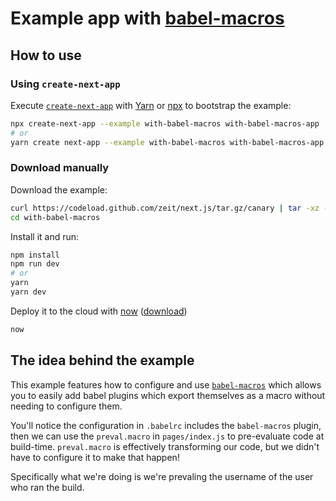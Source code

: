 # Example app with [babel-macros](https://github.com/kentcdodds/babel-macros)

## How to use

### Using `create-next-app`

Execute [`create-next-app`](https://github.com/segmentio/create-next-app) with [Yarn](https://yarnpkg.com/lang/en/docs/cli/create/) or [npx](https://github.com/zkat/npx#readme) to bootstrap the example:

```bash
npx create-next-app --example with-babel-macros with-babel-macros-app
# or
yarn create next-app --example with-babel-macros with-babel-macros-app
```

### Download manually

Download the example:

```bash
curl https://codeload.github.com/zeit/next.js/tar.gz/canary | tar -xz --strip=2 next.js-canary/examples/with-babel-macros
cd with-babel-macros
```

Install it and run:

```bash
npm install
npm run dev
# or
yarn
yarn dev
```

Deploy it to the cloud with [now](https://zeit.co/now) ([download](https://zeit.co/download))

```bash
now
```

## The idea behind the example

This example features how to configure and use [`babel-macros`](https://github.com/kentcdodds/babel-macros) which allows you
to easily add babel plugins which export themselves as a macro without needing
to configure them.

You'll notice the configuration in `.babelrc` includes the `babel-macros`
plugin, then we can use the `preval.macro` in `pages/index.js` to pre-evaluate
code at build-time. `preval.macro` is effectively transforming our code, but
we didn't have to configure it to make that happen!

Specifically what we're doing is we're prevaling the username of the user who
ran the build.
